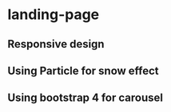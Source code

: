 # landing-page
## Responsive design
## Using Particle for snow effect
## Using bootstrap 4 for carousel
